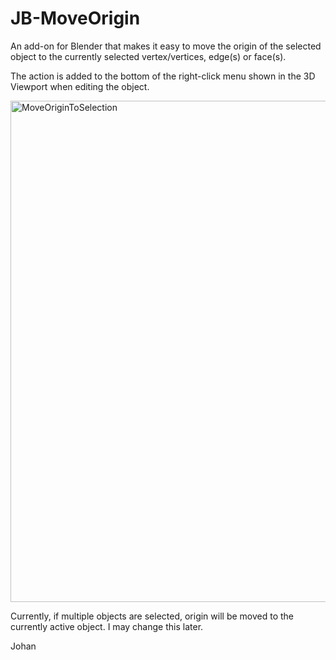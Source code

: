 # JB-MoveOrigin
An add-on for Blender that makes it easy to move the origin of the selected object to the currently selected vertex/vertices, edge(s) or face(s).

The action is added to the bottom of the right-click menu shown in the 3D Viewport when editing the object.

<img width="802" alt="MoveOriginToSelection" src="https://github.com/Gatada/JB-MoveOrigin/assets/326334/7080506d-04a4-4280-b76b-f7176e9594cc">

Currently, if multiple objects are selected, origin will be moved to the currently active object. I may change this later.

Johan
